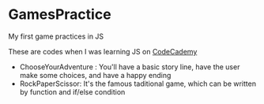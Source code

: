 # GamesPractice
My first game practices in JS

These are codes when I was learning JS on <a href="http://www.codecademy.com/">CodeCademy</a>

<ul>
<li>ChooseYourAdventure : You'll have a basic story line, have the user make some choices, and have a happy ending</li>
<li>RockPaperScissor: It's the famous taditional game, which can be written by function and if/else condition</li>
</ul>

